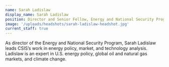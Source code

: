 ```yaml
---
name: Sarah Ladislaw
display_name: Sarah Ladislaw
position: Director and Senior Fellow, Energy and National Security Program
image: '/uploads/headshots/sarah-ladislaw-headshot.jpg'
current_staff: true
---
```


As director of the Energy and National Security Program, Sarah Ladislaw leads CSIS’s work in energy policy, market, and technology analysis. Ladislaw is an expert in U.S. energy policy, global oil and natural gas markets, and climate change.
